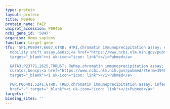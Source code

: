 ```yaml
---
type: protein
layout: protein
title: P09466
protein_name: PAEP
uniprot_accession: P09466
ncbi_gene_id: '5047'
organism: Homo sapiens
function: target gene
tfs: 'SP1,P08047,6667,GTRD; HTRI,chromatin immunoprecipitation assay; electrophoretic
  mobility shift assay,&ensp;<a href="https://www.ncbi.nlm.nih.gov/pubmed/?term=11369448%5Buid%5D"
  target="_blank"><i uk-icon="icon: link"></i>Pubmed</a>

  GATA3,P23771,2625,TRRUST; ReMap,chromatin immunoprecipitation assay; inferred by
  curator,&ensp;<a href="https://www.ncbi.nlm.nih.gov/pubmed/?term=19483726%5Buid%5D"
  target="_blank"><i uk-icon="icon: link"></i>Pubmed</a>

  PGR,P06401,5241,GTRD; TRED,chromatin immunoprecipitation assay; inferred by curator,&ensp;<a
  href="-" target="_blank"><i uk-icon="icon: link"></i>Pubmed</a>'
targets: ''
binding_sites: ''
---
```

